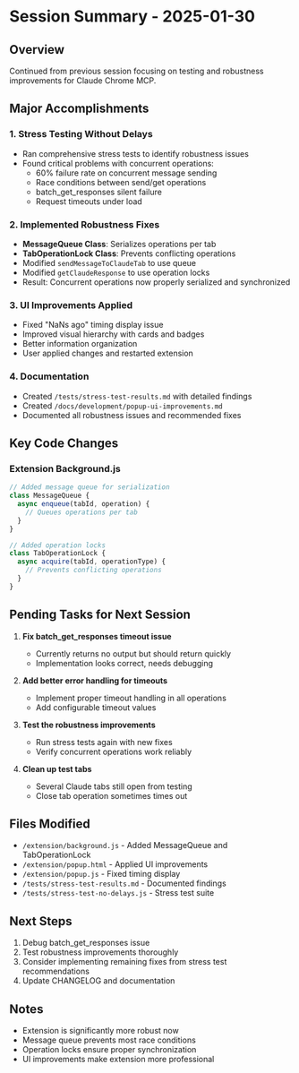 # Session Summary - 2025-01-30

## Overview
Continued from previous session focusing on testing and robustness improvements for Claude Chrome MCP.

## Major Accomplishments

### 1. Stress Testing Without Delays
- Ran comprehensive stress tests to identify robustness issues
- Found critical problems with concurrent operations:
  - 60% failure rate on concurrent message sending
  - Race conditions between send/get operations
  - batch_get_responses silent failure
  - Request timeouts under load

### 2. Implemented Robustness Fixes
- **MessageQueue Class**: Serializes operations per tab
- **TabOperationLock Class**: Prevents conflicting operations
- Modified `sendMessageToClaudeTab` to use queue
- Modified `getClaudeResponse` to use operation locks
- Result: Concurrent operations now properly serialized and synchronized

### 3. UI Improvements Applied
- Fixed "NaNs ago" timing display issue
- Improved visual hierarchy with cards and badges
- Better information organization
- User applied changes and restarted extension

### 4. Documentation
- Created `/tests/stress-test-results.md` with detailed findings
- Created `/docs/development/popup-ui-improvements.md`
- Documented all robustness issues and recommended fixes

## Key Code Changes

### Extension Background.js
```javascript
// Added message queue for serialization
class MessageQueue {
  async enqueue(tabId, operation) {
    // Queues operations per tab
  }
}

// Added operation locks
class TabOperationLock {
  async acquire(tabId, operationType) {
    // Prevents conflicting operations
  }
}
```

## Pending Tasks for Next Session

1. **Fix batch_get_responses timeout issue**
   - Currently returns no output but should return quickly
   - Implementation looks correct, needs debugging

2. **Add better error handling for timeouts**
   - Implement proper timeout handling in all operations
   - Add configurable timeout values

3. **Test the robustness improvements**
   - Run stress tests again with new fixes
   - Verify concurrent operations work reliably

4. **Clean up test tabs**
   - Several Claude tabs still open from testing
   - Close tab operation sometimes times out

## Files Modified
- `/extension/background.js` - Added MessageQueue and TabOperationLock
- `/extension/popup.html` - Applied UI improvements
- `/extension/popup.js` - Fixed timing display
- `/tests/stress-test-results.md` - Documented findings
- `/tests/stress-test-no-delays.js` - Stress test suite

## Next Steps
1. Debug batch_get_responses issue
2. Test robustness improvements thoroughly
3. Consider implementing remaining fixes from stress test recommendations
4. Update CHANGELOG and documentation

## Notes
- Extension is significantly more robust now
- Message queue prevents most race conditions
- Operation locks ensure proper synchronization
- UI improvements make extension more professional